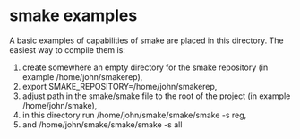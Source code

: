 smake examples
===========

A basic examples of capabilities of smake are placed in this directory.
The easiest way to compile them is:

1. create somewhere an empty directory for the smake repository
   (in example /home/john/smakerep),
2. export SMAKE_REPOSITORY=/home/john/smakerep,
3. adjust path in the smake/smake file to the root of the project
   (in example /home/john/smake),
4. in this directory run /home/john/smake/smake/smake -s reg,
5. and /home/john/smake/smake/smake -s all


